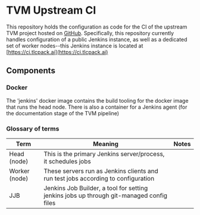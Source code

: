 # TVM Upstream CI

This repository holds the configuration as code for the CI of the upstream TVM project hosted on [GitHub](https://github.com/apache/tvm). Specifically, this repository currently handles configuration of a public Jenkins instance, as well as a dedicated set of worker nodes--this Jenkins instance is located at [https://ci.tlcpack.ai](https://ci.tlcpack.ai)


## Components

### Docker

The 'jenkins' docker image contains the build tooling for the docker image that runs the head node. There is also a container for a Jenkins agent (for the documentation stage of the TVM pipeline)

### Glossary of terms
| Term | Meaning | Notes |
--- | --- | ---
| Head (node) | This is the primary Jenkins server/process, it schedules jobs | |
| Worker (node) | These servers run as Jenkins clients and run test jobs according to configuration ||
| JJB | Jenkins Job Builder, a tool for setting jenkins jobs up through git-managed config files ||
